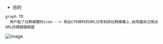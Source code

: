 - 目的

```mermaid
graph TD
  用戶點了社群媒體的icon --> 將此CFD資料的URL分享到該社群媒體上,由爬蟲自己爬出URL的標題跟縮圖
```


![image](https://github.com/CAFECA-IO/KnowledgeManagement/assets/20677913/6664a804-d2fa-4961-b85f-b615466881fa)
